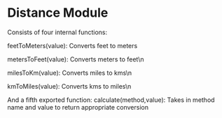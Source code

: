 # Distance Module

Consists of four internal functions:

feetToMeters(value): Converts feet to meters

metersToFeet(value): Converts meters to feet\n

milesToKm(value): Converts miles to kms\n

kmToMiles(value): Converts kms to miles\n

And a fifth exported function:
calculate(method,value): Takes in method name and value to return appropriate conversion
